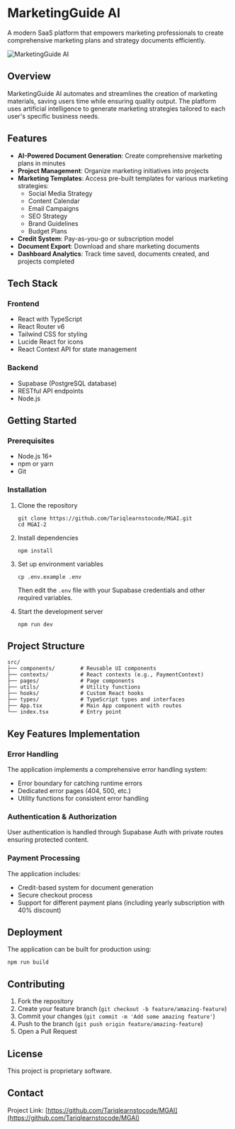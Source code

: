# MarketingGuide AI

A modern SaaS platform that empowers marketing professionals to create comprehensive marketing plans and strategy documents efficiently.

![MarketingGuide AI](https://via.placeholder.com/1200x630?text=MarketingGuide+AI)

## Overview

MarketingGuide AI automates and streamlines the creation of marketing materials, saving users time while ensuring quality output. The platform uses artificial intelligence to generate marketing strategies tailored to each user's specific business needs.

## Features

- **AI-Powered Document Generation**: Create comprehensive marketing plans in minutes
- **Project Management**: Organize marketing initiatives into projects
- **Marketing Templates**: Access pre-built templates for various marketing strategies:
  - Social Media Strategy
  - Content Calendar
  - Email Campaigns
  - SEO Strategy
  - Brand Guidelines
  - Budget Plans
- **Credit System**: Pay-as-you-go or subscription model
- **Document Export**: Download and share marketing documents
- **Dashboard Analytics**: Track time saved, documents created, and projects completed

## Tech Stack

### Frontend
- React with TypeScript
- React Router v6
- Tailwind CSS for styling
- Lucide React for icons
- React Context API for state management

### Backend
- Supabase (PostgreSQL database)
- RESTful API endpoints
- Node.js

## Getting Started

### Prerequisites

- Node.js 16+
- npm or yarn
- Git

### Installation

1. Clone the repository
   ```
   git clone https://github.com/Tariqlearnstocode/MGAI.git
   cd MGAI-2
   ```

2. Install dependencies
   ```
   npm install
   ```

3. Set up environment variables
   ```
   cp .env.example .env
   ```
   Then edit the `.env` file with your Supabase credentials and other required variables.

4. Start the development server
   ```
   npm run dev
   ```

## Project Structure

```
src/
├── components/        # Reusable UI components
├── contexts/          # React contexts (e.g., PaymentContext)
├── pages/             # Page components
├── utils/             # Utility functions
├── hooks/             # Custom React hooks
├── types/             # TypeScript types and interfaces
├── App.tsx            # Main App component with routes
└── index.tsx          # Entry point
```

## Key Features Implementation

### Error Handling

The application implements a comprehensive error handling system:
- Error boundary for catching runtime errors
- Dedicated error pages (404, 500, etc.)
- Utility functions for consistent error handling

### Authentication & Authorization

User authentication is handled through Supabase Auth with private routes ensuring protected content.

### Payment Processing

The application includes:
- Credit-based system for document generation
- Secure checkout process
- Support for different payment plans (including yearly subscription with 40% discount)

## Deployment

The application can be built for production using:

```
npm run build
```

## Contributing

1. Fork the repository
2. Create your feature branch (`git checkout -b feature/amazing-feature`)
3. Commit your changes (`git commit -m 'Add some amazing feature'`)
4. Push to the branch (`git push origin feature/amazing-feature`)
5. Open a Pull Request

## License

This project is proprietary software.

## Contact

Project Link: [https://github.com/Tariqlearnstocode/MGAI](https://github.com/Tariqlearnstocode/MGAI)
